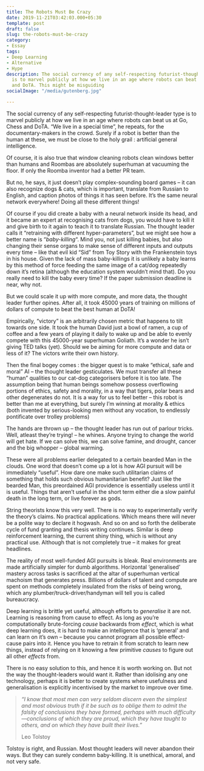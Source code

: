 ```yaml
---
title: The Robots Must Be Crazy
date: 2019-11-21T03:42:03.000+05:30
template: post
draft: false
slug: the-robots-must-be-crazy
category:
- Essay
tags:
- Deep Learning
- Alternative
- Hype
description: The social currency of any self-respecting futurist-thought-leader type
  is to marvel publicly at how we live in an age where robots can beat us at Go, Chess
  and DoTA. This might be misguiding
socialImage: "/media/gutenberg.jpg"

---
```

The social currency of any self-respecting futurist-thought-leader type is to marvel publicly at how we live in an age where robots can beat us at Go, Chess and DoTA. “We live in a special time”, he repeats, for the documentary-makers in the crowd. Surely if a robot is better than the human at these, we must be close to the holy grail : artificial general intelligence.

Of course, it is also true that window cleaning robots clean windows better than humans and Roombas are absolutely superhuman at vacuuming the floor. If only the Roomba inventor had a better PR team.

But no, he says, it just doesn’t play complex-sounding board games – it can also recognize dogs & cats, which is important, translate from Russian to English, and caption photos of things it has seen before. It’s the same neural network everywhere! Doing all these different things!

Of course if you did create a baby with a neural network inside its head, and it became an expert at recognising cats from dogs, you would have to kill it and give birth to it again to teach it to translate Russian. The thought leader calls it “retraining with different hyper-parameters”, but we might see how a better name is “_baby-killing_“. Mind you, not just killing babies, but also changing their sense organs to make sense of different inputs and outputs every time – like that evil kid “Sid” from Toy Story with the Frankenstein toys in his house. Given the lack of mass baby-killings it is unlikely a baby learns by this method of force feeding the same image of a cat/dog repeatedly down it’s retina (although the education system wouldn’t mind that). Do you really need to kill the baby every time? If the paper submission deadline is near, why not.

But we could scale it up with more compute, and more data, the thought leader further opines. After all, it took 45000 years of training on millions of dollars of compute to beat the best human at DoTA!

Empirically, “victory” is an arbitrarily chosen metric that happens to tilt towards one side. It took the human David just a bowl of ramen, a cup of coffee and a few years of playing it daily to wake up and be able to evenly compete with this 45000-year superhuman Goliath. It’s a wonder he isn’t giving TED talks (yet). Should we be aiming for more compute and data or less of it? The victors write their own history.

Then the final bogey comes : the bigger quest is to make “ethical, safe and moral” AI – the thought leader gesticulates. We must transfer all these “human” qualities to our cat-dog categorisers before it is too late. The assumption being that human beings somehow possess overflowing portions of ethics, safety and morality, in a way that tigers, polar bears and other degenerates do not. It is a way for us to feel better – this robot is better than me at everything, but surely I’m winning at morality & ethics (both invented by serious-looking men without any vocation, to endlessly pontificate over trolley problems)

The hands are thrown up – the thought leader has run out of parlour tricks. Well, atleast they’re trying! – he whines. Anyone trying to change the world will get hate. If we can solve this, we can solve famine, and drought, cancer and the big whopper – global warming.

These were all problems earlier delegated to a certain bearded Man in the clouds. One word that doesn’t come up a lot is how AGI pursuit will be immediately “useful”. How dare one make such utilitarian claims of something that holds such obvious humanitarian benefit? Just like the bearded Man, this preordained AGI providence is essentially useless until it is useful. Things that aren’t useful in the short term either die a slow painful death in the long term, or live forever as gods.

String theorists know this very well. There is no way to experimentally verify the theory’s claims. No practical applications. Which means there will never be a polite way to declare it hogwash. And so on and so forth the deliberate cycle of fund granting and thesis writing continues. Similar is deep reinforcement learning, the current shiny thing, which is without any practical use. Although that is not completely true – it makes for great headlines.

The reality of most well-funded AGI pursuits is bleak. Real environments are made artificially simpler for dumb algorithms. Horizontal ‘generalised’ mastery across tasks is sacrificed at the altar of superhuman vertical machoism that generates press. Billions of dollars of talent and compute are spent on methods completely insulated from the risks of being wrong, which any plumber/truck-driver/handyman will tell you is called bureaucracy.

Deep learning is brittle yet useful, although efforts to _generalise_ it are not. Learning is reasoning from cause to effect. As long as you’re computationally brute-forcing _cause_ backwards from _effect_, which is what deep learning does, it is hard to make an intelligence that is ‘general’ and can learn on it’s own – because you cannot program all possible effect-cause pairs into it. Hence you have to retrain it from scratch to learn new things, instead of relying on it knowing a few primitive _causes_ to figure out all other _effects_ from.

There is no easy solution to this, and hence it is worth working on. But not the way the thought-leaders would want it. Rather than idolising any one technology, perhaps it is better to create systems where usefulness and generalisation is explicitly incentivised by the market to improve over time.

> _“I know that most men can very seldom discern even the simplest and most obvious truth if it be such as to oblige them to admit the falsity of conclusions they have formed, perhaps with much difficulty—conclusions of which they are proud, which they have taught to others, and on which they have built their lives.”_
>
> Leo Tolstoy

Tolstoy is right, and Russian. Most thought leaders will never abandon their ways. But they can surely condemn baby-killing. It is unethical, amoral, and not very safe.